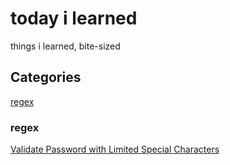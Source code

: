 # today i learned

things i learned, bite-sized

## Categories

[regex](regex)

### regex

[Validate Password with Limited Special Characters](regex/validate-password-with-limited-special-chars.md)